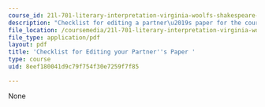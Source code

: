 ```yaml
---
course_id: 21l-701-literary-interpretation-virginia-woolfs-shakespeare-spring-2001
description: "Checklist for editing a partner\u2019s paper for the course."
file_location: /coursemedia/21l-701-literary-interpretation-virginia-woolfs-shakespeare-spring-2001/8eef180041d9c79f754f30e7259f7f85_MIT21L_701S01_editing.pdf
file_type: application/pdf
layout: pdf
title: 'Checklist for Editing your Partner''s Paper '
type: course
uid: 8eef180041d9c79f754f30e7259f7f85

---
```

None